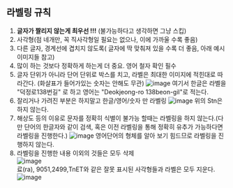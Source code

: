 라벨링 규칙
---
1. **글자가 짤리지 않는게 최우선 !!!** (불가능하다고 생각하면 그냥 스킵)
2. 사각형(점 네개만, 꼭 직사각형일 필요는 없으나, 이에 가까울 수록 좋음)
3. 다른 글자, 경계선에 겹치지 않도록( 글자에 딱 맞춰져 있을 수록 더 좋음, 아래 예시 이미지들 참고)
4. 많이 하는 것보다 정확하게 하는게 더 중요. 영어 철자 확인 필수
5. 글자 단위가 아니라 단어 단위로 박스를 치고, 라벨은 최대한 이미지에 적힌대로 따라간다. (화살표가 들어가있는 숫자는 안해도 무관)
![image](https://github.com/ili0820/a/assets/65278309/d712936d-9984-46a0-9819-cb640733f80b)
여기서 한글은 라벨을 "덕정로138번길" 로 하고 영어는 "Deokjeong-ro 138beon-gil"로 적는다.
6. 잘리거나 가려진 부분은 하지말고 한글/영어/숫자 만 라벨링
![image](https://github.com/ili0820/a/assets/65278309/93ee3815-0550-40cf-8a67-e1f59fa192b9)
위의 Stn은 하지 않는다.
7. 해상도 등의 이유로 문자를 정확히 식별이 불가능 할때는 라벨링을 하지 않는다.(다만 단어의 한글자와 같이 검색, 혹은 이전 라벨링을 통해 정확히 유추가 가능하다면 라벨링을 진행한다.)
![image](https://github.com/ili0820/a/assets/65278309/1fda011b-0b3f-42fe-829f-da53bbd2daf4)
영어단어의 형체를 알아 보기 힘드므로 라벨링을 진행하지 않는다.
8. 라벨링을 진행한 내용 이외의 것들은 모두 삭제<br>
![image](https://github.com/ili0820/a/assets/65278309/14dcf91a-e7b1-4ffd-a5f7-cf59a8fcf8ce)<br>
료(ra), 9051,2499,TnET와 같은 잘못 표시된 사각형들과 라벨은 모두 지운다.<br>
![image](https://github.com/ili0820/a/assets/65278309/a5f7a0b6-4cf9-433f-b36c-5661fa699426)


